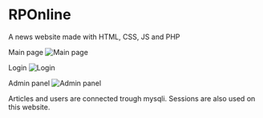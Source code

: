 # RPOnline
A news website made with HTML, CSS, JS and PHP

Main page
![Main page](https://i.imgur.com/XSDHywp.png)

Login
![Login](https://i.imgur.com/kVnCsph.png)

Admin panel
![Admin panel](https://i.imgur.com/odmt32C.png)


Articles and users are connected trough mysqli. Sessions are also used on this website.
